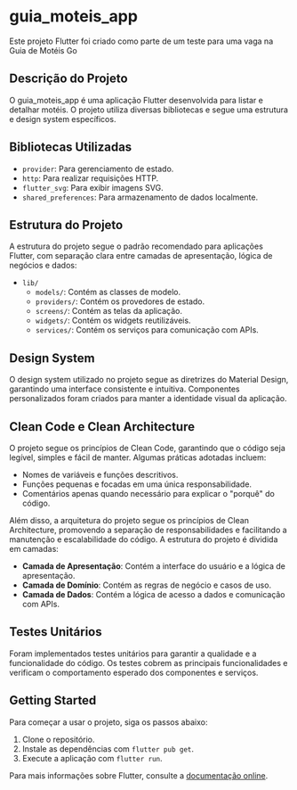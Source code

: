 # guia_moteis_app

Este projeto Flutter foi criado como parte de um teste para uma vaga na Guia de Motéis Go

## Descrição do Projeto

O guia_moteis_app é uma aplicação Flutter desenvolvida para listar e detalhar motéis. O projeto utiliza diversas bibliotecas e segue uma estrutura e design system específicos.

## Bibliotecas Utilizadas

- `provider`: Para gerenciamento de estado.
- `http`: Para realizar requisições HTTP.
- `flutter_svg`: Para exibir imagens SVG.
- `shared_preferences`: Para armazenamento de dados localmente.

## Estrutura do Projeto

A estrutura do projeto segue o padrão recomendado para aplicações Flutter, com separação clara entre camadas de apresentação, lógica de negócios e dados:

- `lib/`
  - `models/`: Contém as classes de modelo.
  - `providers/`: Contém os provedores de estado.
  - `screens/`: Contém as telas da aplicação.
  - `widgets/`: Contém os widgets reutilizáveis.
  - `services/`: Contém os serviços para comunicação com APIs.

## Design System

O design system utilizado no projeto segue as diretrizes do Material Design, garantindo uma interface consistente e intuitiva. Componentes personalizados foram criados para manter a identidade visual da aplicação.

## Clean Code e Clean Architecture

O projeto segue os princípios de Clean Code, garantindo que o código seja legível, simples e fácil de manter. Algumas práticas adotadas incluem:

- Nomes de variáveis e funções descritivos.
- Funções pequenas e focadas em uma única responsabilidade.
- Comentários apenas quando necessário para explicar o "porquê" do código.

Além disso, a arquitetura do projeto segue os princípios de Clean Architecture, promovendo a separação de responsabilidades e facilitando a manutenção e escalabilidade do código. A estrutura do projeto é dividida em camadas:

- **Camada de Apresentação**: Contém a interface do usuário e a lógica de apresentação.
- **Camada de Domínio**: Contém as regras de negócio e casos de uso.
- **Camada de Dados**: Contém a lógica de acesso a dados e comunicação com APIs.

## Testes Unitários

Foram implementados testes unitários para garantir a qualidade e a funcionalidade do código. Os testes cobrem as principais funcionalidades e verificam o comportamento esperado dos componentes e serviços.

## Getting Started

Para começar a usar o projeto, siga os passos abaixo:

1. Clone o repositório.
2. Instale as dependências com `flutter pub get`.
3. Execute a aplicação com `flutter run`.

Para mais informações sobre Flutter, consulte a [documentação online](https://docs.flutter.dev/).
